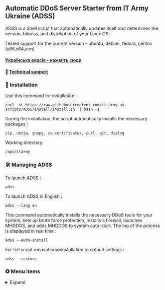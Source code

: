 ## Automatic DDoS Server Starter from IT Army Ukraine (ADSS)

ADSS is a Shell script that automatically updates itself and determines the version, bitness, and distribution of your Linux OS.

Tested support for the current version - ubuntu, debian, fedora, centos (х86,х64,arm)

#### [Українська версія - нажміть сюди](/README.md)
#### 💁 [Technical support](https://t.me/+H6PnjkydZX0xNDky)

### 💽 Installation

Use this command for installation :

```
curl -sL https://raw.githubusercontent.com/it-army-ua-scripts/ADSS/install/install.sh  | bash -s
```

During the installation, the script automatically installs the necessary packages :

`zip, unzip, gnupg, ca-certificates, curl, git, dialog`

Working directory:

`/opt/itarmy`

### 🛠 Managing ADSS

To launch ADSS : 

```
adss
```

To launch ADSS in English : 

```
adss --lang en
```

This command automatically installs the necessary DDoS tools for your system, sets up brute force protection, installs a firewall, launches MHDDOS, and adds MHDDOS to system auto-start. The log of the process is displayed in real time :

```
adss --auto-install
```

For full script renovation\reinstallation to default settings :

```
adss --restore
```


### ✪ Menu items
<details>
<summary>Expand</summary>

- **Install Docker - (optional, not mandatory)**

- **Extend ports (optional, not mandatory):**

To increase the efficiency of DDOS attacks, specifically on the Linux OS, it is necessary to allow a multitude of outgoing network connections, you need to increase the local range of TCP ports. This happens by adding the line `net.ipv4.ip_local_port_range=16384 65535` to the `/etc/sysctl.conf` file.

- **Security Settings - (optional, not mandatory)**
- **Install protection:**

Automatically installs in the INACTIVE state UFW Firewall and protection against bruteforce Fail2ban

- **Security Settings - (optional, not mandatory)**

- **Firewall settings:**

All incoming traffic is prohibited, except for 22/tcp port for connecting to the machine via SSH, all outgoing traffic is allowed.

- **Setting up protection against bruteforce:**

Allows 3 attempts to connect via SSH, in case of unsuccessful attempts (wrong login or password) blocks the attacking ip for 10 minutes.

- **DDOS**

- **Installing DDOS tools:**

Automatic installation of db1000n, distress, mhddos of the appropriate architecture and bit depth for the corresponding machine. For each utility, in addition to downloading, a system service is created. This allows you to monitor its status and in case of a failure or reboot of the machine automatically start it again.

- **DDOS tool management**

- **Attack status:**

View the log of the running utility in real time with automatic update of the output.

- **Setting up auto-launch:**

Automatic start of ddos utility when the machine is turned on\rebooted.

- **Stop the attack:**

The item is displayed only in the case of an active ddos utility.

- **MHDDOS**

- **Start/Stop MHDDOS:**

Changes depending on the current state. Start a ddos attack.

- **Setting up MHDDOS:**

Clear step-by-step fine tuning of the utility to increase\decrease the load on the system, the effectiveness of the attack by adding appropriate launch parameters for the utility. (optional, not mandatory)

- **MHDDOS status:**

Displays the current status of the ddos utility service (active\dead) with the current fine-tuning launch parameters.

- **The "DISTRESS" and "DB1000N" items are similar to "MHDDOS"**

</details>
